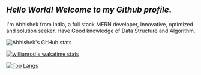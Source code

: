 ##  *Hello World! Welcome to my Github profile*.

I'm Abhishek from India, a full stack MERN developer, Innovative, optimized and solution seeker. Have Good knowledge of Data Structure and Algorithm.

![Abhishek's GitHub stats](https://github-readme-stats.vercel.app/api?username=ydvabhee&show_icons=true&theme=radical)
<!-- [![Wakatime](https://github-readme-stats.vercel.app/api/wakatime?username=ydvabhee)](https://github.com/ydvabhee/github-readme-stats) -->
[![willianrod's wakatime stats](https://github-readme-stats.vercel.app/api/wakatime?username=ydvabhee)](https://github.com/ydvabhee/github-readme-stats)

<!--START_SECTION:waka-->
<!--END_SECTION:waka-->

 
[![Top Langs](https://github-readme-stats.vercel.app/api/top-langs/?username=@ydvabhee&layout=compact)](https://github.com/ydvabhee/github-readme-stats)

 

